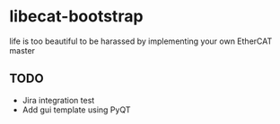 # libecat-bootstrap

life is too beautiful to be harassed by implementing your own EtherCAT master

## TODO

- Jira integration test
- Add gui template using PyQT
